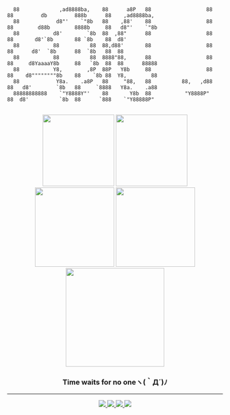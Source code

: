 <pre><code>

  88             ,ad8888ba,    88      a8P   88                  88  88         db         888b      88    ,ad8888ba,   
  88            d8"'    `"8b   88    ,88'    88                  88  88        d88b        8888b     88   d8"'    `"8b  
  88           d8'        `8b  88  ,88"      88                  88  88       d8'`8b       88 `8b    88  d8'            
  88           88          88  88,d88'       88                  88  88      d8'  `8b      88  `8b   88  88             
  88           88          88  8888"88,      88                  88  88     d8YaaaaY8b     88   `8b  88  88      88888  
  88           Y8,        ,8P  88P   Y8b     88                  88  88    d8""""""""8b    88    `8b 88  Y8,        88  
  88            Y8a.    .a8P   88     "88,   88          88,   ,d88  88   d8'        `8b   88     `8888   Y8a.    .a88  
  88888888888    `"Y8888Y"'    88       Y8b  88           "Y8888P"   88  d8'          `8b  88      `888    `"Y88888P"   

</code></pre>
<p align="center">
  <img src="https://github-readme-stats.vercel.app/api?username=summer10920&show_icons=true&theme=synthwave"
    height="167">
  <img
    src="https://github-readme-stats.vercel.app/api/top-langs?username=summer10920&show_icons=true&layout=compact&theme=synthwave"
    height="167">
  <img src="https://github-readme-streak-stats.herokuapp.com/?user=summer10920&theme=synthwave" height="185">
  <img src="https://github-profile-summary-cards.vercel.app/api/cards/stats?username=summer10920&theme=dracula"
    height="185">
  <img
    src="https://github-profile-summary-cards.vercel.app/api/cards/profile-details?username=summer10920&theme=dracula"
    height="230">
</p>
<h3 align="center">Time waits for no oneヽ(｀Д´)ﾉ</h3>
<hr>
<p align="center">
  <a href="https://summer10920.github.io">
    <img src="https://img.icons8.com/ios-filled/28/e5289e/blogger.png" />
  </a>
  <a href="https://www.linkedin.com/in/loki-jiang/">
    <img src="https://img.icons8.com/material-outlined/30/e5289e/linkedin.png" />
  </a>
  <a href="https://www.youtube.com/@LokiJiang">
    <img src="https://img.icons8.com/material-outlined/30/e5289e/youtube.png" />
  </a>
  <a href="mailto:summer10920@gmail.com">
    <img src="https://img.icons8.com/?size=30&id=ZE7CF2CQ0DcJ&format=png&color=e5289e" />
  </a>
</p>
